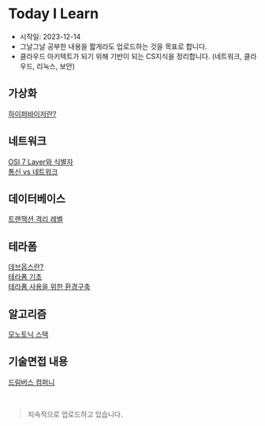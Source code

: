 # Today I Learn

- 시작일: 2023-12-14
- 그날그날 공부한 내용을 짧게라도 업로드하는 것을 목표로 합니다.
- 클라우드 아키텍트가 되기 위해 기반이 되는 CS지식을 정리합니다. (네트워크, 클라우드, 리눅스, 보안)

## 가상화

[하이퍼바이저란?](https://github.com/Ohjiwoo-lab/TIL/blob/main/Virtualization/01_hypervisor.md)   

## 네트워크

[OSI 7 Layer와 식별자](https://github.com/Ohjiwoo-lab/TIL/blob/main/Network/network_overview.md)   
[통신 vs 네트워크](https://github.com/Ohjiwoo-lab/TIL/blob/main/Network/communications_vs_network.md)

## 데이터베이스

[트랜잭션 격리 레벨](https://github.com/Ohjiwoo-lab/TIL/blob/main/Database/transaction_isolation_level.md)

## 테라폼

[데브옵스란?](https://github.com/Ohjiwoo-lab/TIL/blob/main/Terraform/01_What_is_DevOps.md)   
[테라폼 기초](https://github.com/Ohjiwoo-lab/TIL/blob/main/Terraform/02_Terraform_basic.md)   
[테라폼 사용을 위한 환경구축](https://github.com/Ohjiwoo-lab/TIL/blob/main/Terraform/03_Terraform_configuration.md)

## 알고리즘

[모노토닉 스택](https://github.com/Ohjiwoo-lab/TIL/blob/main/Algorithm/monotonic_stack.md)   

## 기술면접 내용

[드림버스 컴퍼니](https://github.com/Ohjiwoo-lab/TIL/blob/main/CS_Interview/dreamverse_company.md)

<br/>

> 지속적으로 업로드하고 있습니다.
